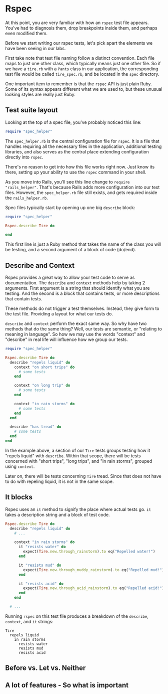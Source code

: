 # Rspec

At this point, you are very familiar with how an `rspec` test file appears. You've had to diagnosis them, drop breakpoints inside them, and perhaps even modified them.

Before we start writing our rspec tests, let's pick apart the elements we have been seeing in our labs.

First take note that test file naming follow a distinct convention. Each file maps to just one other class, which typically means just one other file. So if we have a `tire.rb` with a `Pants` class in our application, the corresponding test file would be called `tire_spec.rb`, and be located in the `spec` directory.

One important item to remember is that the `rspec` API is just plain Ruby. Some of its syntax appears different what we are used to, but these unusual looking styles are really just Ruby.

## Test suite layout

Looking at the top of a spec file, you've probably noticed this line:

```ruby
require "spec_helper"
```

The `spec_helper.rb` is the central configuration file for `rspec`. It is a file that handles requiring all the necessary files in the application, additional testing libraries, and also serves as the central place extending configuration directly into `rspec`.

There's no reason to get into how this file works right now. Just know its there, setting up your ability to use the `rspec` command in your shell.

As you move into Rails, you'll see this line change to `require "rails_helper"`. That's because Rails adds more configuration into our test files. However, the `spec_helper.rb` file still exists, and gets required inside the `rails_helper.rb`.

Spec files typically start by opening up one big `describe` block:

```ruby
require "spec_helper"

Rspec.describe Tire do

end
```

This first line is just a Ruby method that takes the name of the class you will be testing, and a second argument of a block of code (do/end).

## Describe and Context

Rspec provides a great way to allow your test code to serve as documentation. The `describe` and `context` methods help by taking 2 arguments. First argument is a string that should identify what you are testing. And the second is a block that contains tests, or more descriptions that contain tests.

These methods do not trigger a test themselves. Instead, they give form to the test file. Providing a layout for what our tests do.

`describe` and `context` perform the exact same way. So why have two methods that do the same thing? Well, our tests are semantic, or "relating to meaning in language". So how we may use the words "context" and "describe" in real life will influence how we group our tests.

```ruby
require "spec_helper"

Rspec.describe Tire do
  describe "repels liquid" do
    context "on short trips" do
      # some tests
    end

    context "on long trip" do
      # some tests
    end

    context "in rain storms" do
      # some tests
    end
  end

  describe "has tread" do
    # some tests
  end
end
```

In the example above, a section of our `Tire` tests groups testing how it "repels liquid" with `describe`. Within that scope, there will be tests concerned with "short trips", "long trips", and "in rain storms", grouped using `context`.

Later on, there will be tests concerning `Tire` tread. Since that does not have to do with repeling liquid, it is not in the same scope.

## It blocks

Rspec uses an `it` method to signify the place where actual tests go. `it` takes a description string and a block of test code.

```ruby
Rspec.describe Tire do
  describe "repels liquid" do
    # ...

    context "in rain storms" do
      it "resists water" do
        expect(Tire.new.through_rainstorm).to eq("Repelled water!")
      end

      it "resists mud" do
        expect(Tire.new.through_muddy_rainstorm).to eq("Repelled mud!")
      end

      it "resists acid" do
        expect(Tire.new.through_acid_rainstorm).to eq("Repelled acid!")
      end
    end

  # ...
```

Running `rspec` on this test file produces a breakdown of the `describe`, `context`, and `it` strings:

```
Tire
  repels liquid
    in rain storms
      resists water
      resists mud
      resists acid
```


## Before vs. Let vs. Neither


## A lot of features - So what is important
